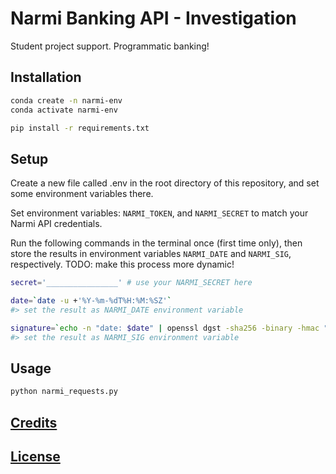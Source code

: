 # Narmi Banking API - Investigation

Student project support. Programmatic banking!

## Installation

```sh
conda create -n narmi-env
conda activate narmi-env
```

```sh
pip install -r requirements.txt
```

## Setup

Create a new file called .env in the root directory of this repository, and set some environment variables there.

Set environment variables: `NARMI_TOKEN`, and `NARMI_SECRET` to match your Narmi API credentials.

Run the following commands in the terminal once (first time only), then store the results in environment variables `NARMI_DATE` and `NARMI_SIG`, respectively. TODO: make this process more dynamic!

```sh
secret='________________' # use your NARMI_SECRET here

date=`date -u +'%Y-%m-%dT%H:%M:%SZ'`
#> set the result as NARMI_DATE environment variable

signature=`echo -n "date: $date" | openssl dgst -sha256 -binary -hmac "$secret" | base64`
#> set the result as NARMI_SIG environment variable
```

## Usage

```sh
python narmi_requests.py
```

## [Credits](/CREDITS.md)

## [License](/LICENSE.md)
